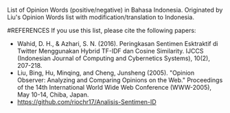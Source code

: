List of Opinion Words (positive/negative) in Bahasa Indonesia. Originated by Liu's Opinion Words list with modification/translation to Indonesia.

#REFERENCES
If you use this list, please cite the following papers:
- Wahid, D. H., & Azhari, S. N. (2016). Peringkasan Sentimen Esktraktif di Twitter Menggunakan Hybrid TF-IDF dan Cosine Similarity. IJCCS (Indonesian Journal of Computing and Cybernetics Systems), 10(2), 207-218.
- Liu, Bing, Hu, Minqing, and Cheng, Junsheng (2005). "Opinion Observer: Analyzing and Comparing Opinions on the Web." Proceedings of the 14th International World Wide Web Conference (WWW-2005), May 10-14, Chiba, Japan.
- https://github.com/riochr17/Analisis-Sentimen-ID